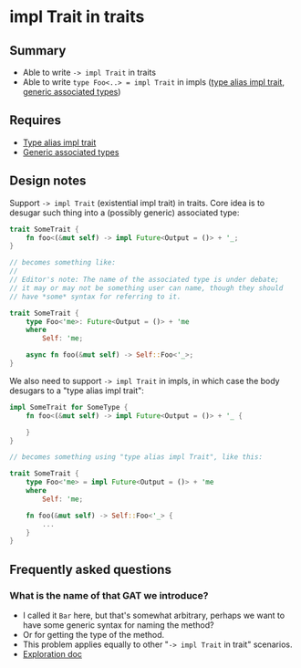 # impl Trait in traits

## Summary

* Able to write `-> impl Trait` in traits
* Able to write `type Foo<..> = impl Trait` in impls ([type alias impl trait](./tait.md), [generic associated types](./gats.md))

## Requires

* [Type alias impl trait](./tait.md)
* [Generic associated types](./gats.md)

## Design notes

Support `-> impl Trait` (existential impl trait) in traits. Core idea is to desugar such thing into a (possibly generic) associated type:

```rust
trait SomeTrait {
    fn foo<(&mut self) -> impl Future<Output = ()> + '_;
}

// becomes something like:
//
// Editor's note: The name of the associated type is under debate;
// it may or may not be something user can name, though they should
// have *some* syntax for referring to it.

trait SomeTrait {
    type Foo<'me>: Future<Output = ()> + 'me
    where
        Self: 'me;

    async fn foo(&mut self) -> Self::Foo<'_>;
}
```

We also need to support `-> impl Trait` in impls, in which case the body desugars to a "type alias impl trait":

```rust
impl SomeTrait for SomeType {
    fn foo<(&mut self) -> impl Future<Output = ()> + '_ {

    }
}

// becomes something using "type alias impl Trait", like this:

trait SomeTrait {
    type Foo<'me> = impl Future<Output = ()> + 'me
    where
        Self: 'me;

    fn foo(&mut self) -> Self::Foo<'_> {
        ...
    }
}
```

## Frequently asked questions

### What is the name of that GAT we introduce?

- I called it `Bar` here, but that's somewhat arbitrary, perhaps we want to have some generic syntax for naming the method?
- Or for getting the type of the method.
- This problem applies equally to other "`-> impl Trait` in trait" scenarios.
- [Exploration doc](https://hackmd.io/IISsYc0fTGSSm2MiMqby4A)

